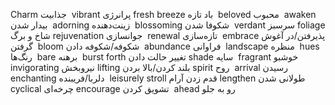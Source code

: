 Charm
جذابیت  
vibrant
پرانرژی
fresh breeze
باد تازه  
beloved
محبوب  
awaken
بیدار شدن  
adorning
زینت‌دهنده  
blossoming
شکوفا شدن  
verdant
سرسبز
foliage
شاخ و برگ
rejuvenation
جوانسازی  
renewal
تازه‌سازی  
embrace
پذیرفتن/در آغوش گرفتن  
bloom
شکوفه/شکوفه دادن  
abundance
فراوانی  
landscape
منظره  
hues
رنگ‌ها  
bare
برهنه  
burst forth
تغییر حالت دادن
shade
سایه  
fragrant
خوشبو  
invigorating
نیروبخش
lifting
بلند کردن/بالا بردن 
spirit
روح  
arrival
رسیدن  
enchanting
دلربا/فریبنده  
leisurely stroll
قدم زدن آرام 
lengthen
طولانی شدن
cyclical
چرخه‌ای
encourage
تشویق کردن  
ahead
رو به جلو
